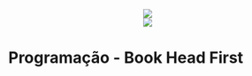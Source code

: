 <div style="text-align: center;">
  <img src="http://headfirstlabs.com/Images/newbanner.png">
</div>

<div style="text-align: center;">
  <img src="http://www.headfirstlabs.com/Images/brain1.png">
</div>

# Programação - Book Head First
